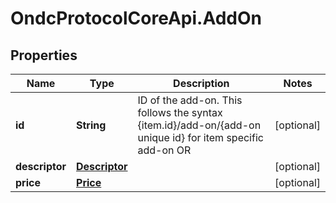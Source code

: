 # OndcProtocolCoreApi.AddOn

## Properties
Name | Type | Description | Notes
------------ | ------------- | ------------- | -------------
**id** | **String** | ID of the add-on. This follows the syntax {item.id}/add-on/{add-on unique id} for item specific add-on OR  | [optional] 
**descriptor** | [**Descriptor**](Descriptor.md) |  | [optional] 
**price** | [**Price**](Price.md) |  | [optional] 
